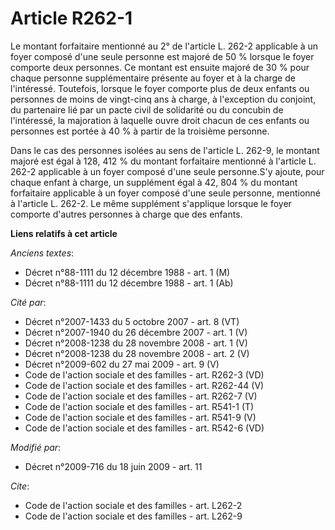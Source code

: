 # Article R262-1

Le montant forfaitaire mentionné au 2° de l'article L. 262-2 applicable à un foyer composé d'une seule personne est majoré de
50 % lorsque le foyer comporte deux personnes. Ce montant est ensuite majoré de 30 % pour chaque personne supplémentaire
présente au foyer et à la charge de l'intéressé. Toutefois, lorsque le foyer comporte plus de deux enfants ou personnes de
moins de vingt-cinq ans à charge, à l'exception du conjoint, du partenaire lié par un pacte civil de solidarité ou du
concubin de l'intéressé, la majoration à laquelle ouvre droit chacun de ces enfants ou personnes est portée à 40 % à partir
de la troisième personne. 

Dans le cas des personnes isolées au sens de l'article L. 262-9, le montant majoré est égal à 128, 412 % du montant
forfaitaire mentionné à l'article L. 262-2 applicable à un foyer composé d'une seule personne.S'y ajoute, pour chaque enfant
à charge, un supplément égal à 42, 804 % du montant forfaitaire applicable à un foyer composé d'une seule personne, mentionné
à l'article L. 262-2. Le même supplément s'applique lorsque le foyer comporte d'autres personnes à charge que des enfants.

**Liens relatifs à cet article**

_Anciens textes_:

  - Décret n°88-1111 du 12 décembre 1988 - art. 1 (M)
  - Décret n°88-1111 du 12 décembre 1988 - art. 1 (Ab)

_Cité par_:

  - Décret n°2007-1433 du 5 octobre 2007 - art. 8 (VT)
  - Décret n°2007-1940 du 26 décembre 2007 - art. 1 (V)
  - Décret n°2008-1238 du 28 novembre 2008 - art. 1 (V)
  - Décret n°2008-1238 du 28 novembre 2008 - art. 2 (V)
  - Décret n°2009-602 du 27 mai 2009 - art. 9 (V)
  - Code de l'action sociale et des familles - art. R262-3 (VD)
  - Code de l'action sociale et des familles - art. R262-44 (V)
  - Code de l'action sociale et des familles - art. R262-7 (V)
  - Code de l'action sociale et des familles - art. R541-1 (T)
  - Code de l'action sociale et des familles - art. R541-9 (V)
  - Code de l'action sociale et des familles - art. R542-6 (VD)

_Modifié par_:

  - Décret n°2009-716 du 18 juin 2009 - art. 11

_Cite_:

  - Code de l'action sociale et des familles - art. L262-2
  - Code de l'action sociale et des familles - art. L262-9

